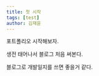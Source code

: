 ```yaml
---
title: 첫 시작
tags: [test]
author: 김재윤
---
```


포트폴리오 시작해보자.

생전 태어나서 블로그 처음 써본다.

블로그로 개발일지를 쓰면 좋을거 같다.
